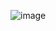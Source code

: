 ![image](https://github.com/KaterinaVoroshilova/DockerTask2/assets/137503847/c10ecd6c-7111-4c81-9dac-28fb027c6ca6)
